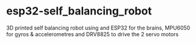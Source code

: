 # esp32-self_balancing_robot
3D printed self balancing robot using and ESP32 for the brains, MPU6050 for gyros &amp; accelerometres and DRV8825 to drive the 2 servo motors

